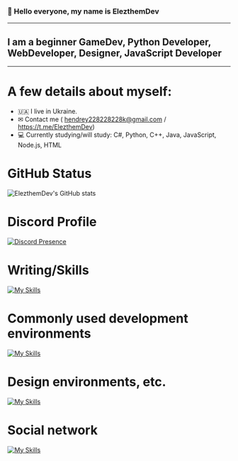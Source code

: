 ### 👋 Hello everyone, my name is ElezthemDev
---------------------------------------
## I am a beginner GameDev, Python Developer, WebDeveloper, Designer, JavaScript Developer
---------------------------------------
# A few details about myself:
- 🇺🇦 I live in Ukraine.
- ✉ Contact me ( hendrey228228228k@gmail.com / https://t.me/ElezthemDev)
- 💻 Currently studying/will study: C#, Python, C++, Java, JavaScript, Node.js, HTML

# GitHub Status

![ElezthemDev's GitHub stats](https://github-readme-stats.vercel.app/api?username=elezthem&show_icons=true&theme=dracula)

# Discord Profile

[![Discord Presence](https://lanyard.cnrad.dev/api/1065907554858827786)](https://discord.com/users/1065907554858827786)

# Writing/Skills
[![My Skills](https://skillicons.dev/icons?i=cs,html,js,nodejs,php,py,cpp,css,django,ruby)](https://skillicons.dev)

# Commonly used development environments
[![My Skills](https://skillicons.dev/icons?i=idea,vscode,visualstudio)](https://skillicons.dev)

# Design environments, etc.
[![My Skills](https://skillicons.dev/icons?i=blender,figma,github,qt,unity)](https://skillicons.dev)

# Social network
[![My Skills](https://skillicons.dev/icons?i=instagram,discord)](https://skillicons.dev)
